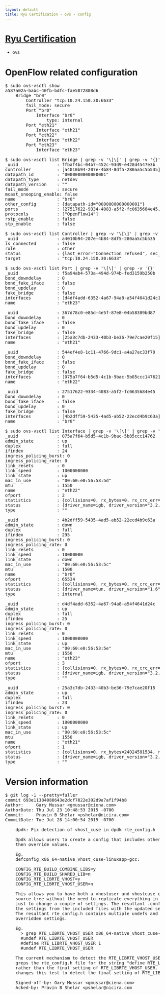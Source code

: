 ```yaml
---
layout: default
title: Ryu Certification - ovs - config
---
```

# [Ryu Certification](http://osrg.github.io/ryu/certification.html)
* ovs 

# OpenFlow related configuration
<pre>
$ sudo ovs-vsctl show
a587a02a-babc-40fb-bdfc-fae5072808d6
    Bridge "br0"
        Controller "tcp:10.24.150.30:6633"
        fail_mode: secure
        Port "br0"
            Interface "br0"
                type: internal
        Port "eth21"
            Interface "eth21"
        Port "eth22"
            Interface "eth22"
        Port "eth23"
            Interface "eth23"

$ sudo ovs-vsctl list Bridge | grep -v '\[\]' | grep -v '{}'
_uuid               : ffbaf4bc-04b7-452c-93d9-e428d4547e3b
controller          : [a4010b94-207e-4b84-8df5-280aa5c5b535]
datapath_id         : "0000000000000001"
datapath_type       : netdev
datapath_version    : "<built-in>"
fail_mode           : secure
mcast_snooping_enable: false
name                : "br0"
other_config        : {datapath-id="0000000000000001"}
ports               : [27517622-9334-4083-a5f2-fc0635684e45, 367d78c0-e85d-4e5f-87e8-04b58309bd87, 544ef4e8-1c11-4766-9dc1-a4a27ac33f79, f5a94ab4-573a-494d-974b-fed3159b250b]
protocols           : ["OpenFlow14"]
rstp_enable         : false
stp_enable          : false

$ sudo ovs-vsctl list Controller | grep -v '\[\]' | grep -v '{}'
_uuid               : a4010b94-207e-4b84-8df5-280aa5c5b535
is_connected        : false
role                : other
status              : {last_error="Connection refused", sec_since_disconnect="3", state=BACKOFF}
target              : "tcp:10.24.150.30:6633"

$ sudo ovs-vsctl list Port | grep -v '\[\]' | grep -v '{}'
_uuid               : f5a94ab4-573a-494d-974b-fed3159b250b
bond_downdelay      : 0
bond_fake_iface     : false
bond_updelay        : 0
fake_bridge         : false
interfaces          : [d4df4add-6352-4a67-94a8-a54f4641d24c]
name                : "eth23"

_uuid               : 367d78c0-e85d-4e5f-87e8-04b58309bd87
bond_downdelay      : 0
bond_fake_iface     : false
bond_updelay        : 0
fake_bridge         : false
interfaces          : [25a3c7db-2433-40b3-be36-79e7cae20f15]
name                : "eth21"

_uuid               : 544ef4e8-1c11-4766-9dc1-a4a27ac33f79
bond_downdelay      : 0
bond_fake_iface     : false
bond_updelay        : 0
fake_bridge         : false
interfaces          : [075a7f64-b5d5-4c1b-9bac-5b85ccc14762]
name                : "eth22"

_uuid               : 27517622-9334-4083-a5f2-fc0635684e45
bond_downdelay      : 0
bond_fake_iface     : false
bond_updelay        : 0
fake_bridge         : false
interfaces          : [4b2dff59-5435-4ad5-ab52-22ecd4b9c63a]
name                : "br0"

$ sudo ovs-vsctl list Interface | grep -v '\[\]' | grep -v '{}'
_uuid               : 075a7f64-b5d5-4c1b-9bac-5b85ccc14762
admin_state         : up
duplex              : full
ifindex             : 24
ingress_policing_burst: 0
ingress_policing_rate: 0
link_resets         : 0
link_speed          : 1000000000
link_state          : up
mac_in_use          : "00:60:e0:56:53:5d"
mtu                 : 1550
name                : "eth22"
ofport              : 2
statistics          : {collisions=0, rx_bytes=0, rx_crc_err=0, rx_dropped=0, rx_errors=0, rx_frame_err=0, rx_over_err=0, rx_packets=0, tx_bytes=18089315792, tx_dropped=0, tx_errors=0, tx_packets=12064077}
status              : {driver_name=igb, driver_version="3.2.10-k", firmware_version="2.10-9"}
type                : ""

_uuid               : 4b2dff59-5435-4ad5-ab52-22ecd4b9c63a
admin_state         : down
duplex              : full
ifindex             : 295
ingress_policing_burst: 0
ingress_policing_rate: 0
link_resets         : 0
link_speed          : 10000000
link_state          : down
mac_in_use          : "00:60:e0:56:53:5c"
mtu                 : 1500
name                : "br0"
ofport              : 65534
statistics          : {collisions=0, rx_bytes=0, rx_crc_err=0, rx_dropped=0, rx_errors=0, rx_frame_err=0, rx_over_err=0, rx_packets=0, tx_bytes=0, tx_dropped=0, tx_errors=0, tx_packets=0}
status              : {driver_name=tun, driver_version="1.6", firmware_version="N/A"}
type                : internal

_uuid               : d4df4add-6352-4a67-94a8-a54f4641d24c
admin_state         : up
duplex              : full
ifindex             : 25
ingress_policing_burst: 0
ingress_policing_rate: 0
link_resets         : 0
link_speed          : 1000000000
link_state          : up
mac_in_use          : "00:60:e0:56:53:5e"
mtu                 : 1550
name                : "eth23"
ofport              : 3
statistics          : {collisions=0, rx_bytes=0, rx_crc_err=0, rx_dropped=0, rx_errors=0, rx_frame_err=0, rx_over_err=0, rx_packets=0, tx_bytes=1176922500, tx_dropped=0, tx_errors=0, tx_packets=784615}
status              : {driver_name=igb, driver_version="3.2.10-k", firmware_version="2.10-9"}
type                : ""

_uuid               : 25a3c7db-2433-40b3-be36-79e7cae20f15
admin_state         : up
duplex              : full
ifindex             : 23
ingress_policing_burst: 0
ingress_policing_rate: 0
link_resets         : 0
link_speed          : 1000000000
link_state          : up
mac_in_use          : "00:60:e0:56:53:5c"
mtu                 : 1550
name                : "eth21"
ofport              : 1
statistics          : {collisions=0, rx_bytes=24024581534, rx_crc_err=0, rx_dropped=0, rx_errors=0, rx_frame_err=0, rx_over_err=0, rx_packets=16026376, tx_bytes=0, tx_dropped=0, tx_errors=0, tx_packets=0}
status              : {driver_name=igb, driver_version="3.2.10-k", firmware_version="2.10-9"}
type                : ""
</pre>

# Version information
<pre>
$ git log -1 --pretty=fuller
commit 693e11384088643e2dcf7822e392d9a7af1f94b8
Author:     Gary Mussar &lt;gmussar@ciena.com&gt;
AuthorDate: Thu Jul 23 10:48:53 2015 -0700
Commit:     Pravin B Shelar &lt;pshelar@nicira.com&gt;
CommitDate: Tue Jul 28 14:00:54 2015 -0700

    dpdk: Fix detection of vhost_cuse in dpdk rte_config.h
    
    Dpdk allows users to create a config that includes other config files and
    then override values.
    
    Eg.
    defconfig_x86_64-native_vhost_cuse-linuxapp-gcc:
    
    CONFIG_RTE_BUILD_COMBINE_LIBS=y
    CONFIG_RTE_BUILD_SHARED_LIB=n
    CONFIG_RTE_LIBRTE_VHOST=y
    CONFIG_RTE_LIBRTE_VHOST_USER=n
    
    This allows you to have both a vhostuser and vhostcuse config in the same
    source tree without the need to replicate everything in those config files
    just to change a couple of settings. The resultant .config file has all of
    the settings from the included files with the updated settings at the end.
    The resultant rte_config.h contains multiple undefs and defines for the
    overridden settings.
    
    Eg.
      &gt; grep RTE_LIBRTE_VHOST_USER x86_64-native_vhost_cuse-linuxapp-gcc/include/rte_config.h
      #undef RTE_LIBRTE_VHOST_USER
      #define RTE_LIBRTE_VHOST_USER 1
      #undef RTE_LIBRTE_VHOST_USER
    
    The current mechanism to detect the RTE_LIBRTE_VHOST_USER setting merely
    greps the rte_config.h file for the string &quot;define RTE_LIBRTE_VHOST_USER 1&quot;
    rather than the final setting of RTE_LIBRTE_VHOST_USER. The following patch
    changes this test to detect the final setting of RTE_LIBRTE_VHOST_USER.
    
    Signed-off-by: Gary Mussar &lt;gmussar@ciena.com&gt;
    Acked-by: Pravin B Shelar &lt;pshelar@nicira.com
</pre>
